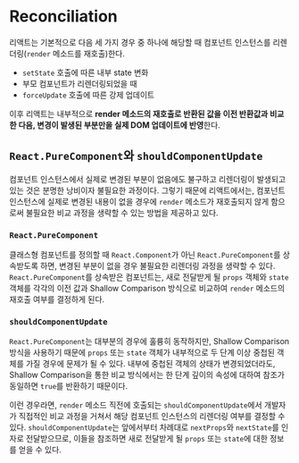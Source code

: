 # Reconciliation
리액트는 기본적으로 다음 세 가지 경우 중 하나에 해당할 때 컴포넌트 인스턴스를 리렌더링(`render` 메소드를 재호출)한다.

* `setState` 호출에 따른 내부 state 변화
* 부모 컴포넌트가 리렌더링되었을 때
* `forceUpdate` 호출에 따른 강제 업데이트

이후 리액트는 내부적으로 **render 메소드의 재호출로 반환된 값을 이전 반환값과 비교한 다음, 변경이 발생된 부분만을 실제 DOM 업데이트에 반영**한다.

## `React.PureComponent`와 `shouldComponentUpdate`
컴포넌트 인스턴스에서 실제로 변경된 부분이 없음에도 불구하고 리렌더링이 발생되고 있는 것은 분명한 낭비이자 불필요한 과정이다. 그렇기 때문에 리액트에서는, 컴포넌트 인스턴스에 실제로 변경된 내용이 없을 경우에 `render` 메소드가 재호출되지 않게 함으로써 불필요한 비교 과정을 생략할 수 있는 방법을 제공하고 있다.

### `React.PureComponent`
클래스형 컴포넌트를 정의할 때 `React.Component`가 아닌 `React.PureComponent`를 상속받도록 하면, 변경된 부분이 없을 경우 불필요한 리렌더링 과정을 생략할 수 있다. `React.PureComponent`를 상속받은 컴포넌트는, 새로 전달받게 될 `props` 객체와 `state` 객체를 각각의 이전 값과 Shallow Comparison 방식으로 비교하여 `render` 메소드의 재호출 여부를 결정하게 된다.

### `shouldComponentUpdate`
`React.PureComponent`는 대부분의 경우에 훌륭히 동작하지만, Shallow Comparison 방식을 사용하기 때문에 `props` 또는 `state` 객체가 내부적으로 두 단계 이상 중첩된 객체를 가질 경우에 문제가 될 수 있다. 내부에 중첩된 객체의 상태가 변경되었더라도, Shallow Comparison을 통한 비교 방식에서는 한 단계 깊이의 속성에 대하여 참조가 동일하면 `true`를 반환하기 때문이다.

이런 경우라면, `render` 메소드 직전에 호출되는 `shouldComponentUpdate`에서 개발자가 직접적인 비교 과정을 거쳐서 해당 컴포넌트 인스턴스의 리렌더링 여부를 결정할 수 있다. `shouldComponentUpdate`는 앞에서부터 차례대로 `nextProps`와 `nextState`를 인자로 전달받으므로, 이들을 참조하면 새로 전달받게 될 `props` 또는 `state`에 대한 정보를 얻을 수 있다. 

